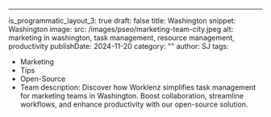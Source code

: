 ---
is_programmatic_layout_3: true
draft: false
title: Washington
snippet: Washington
image:
  src: /images/pseo/marketing-team-city.jpeg
  alt: marketing in washington, task management, resource management, productivity
publishDate: 2024-11-20
category: ""
author: SJ
tags:
  - Marketing
  - Tips
  - Open-Source
  - Team
description: Discover how Worklenz simplifies task management for marketing teams in Washington. Boost collaboration, streamline workflows, and enhance productivity with our open-source solution.